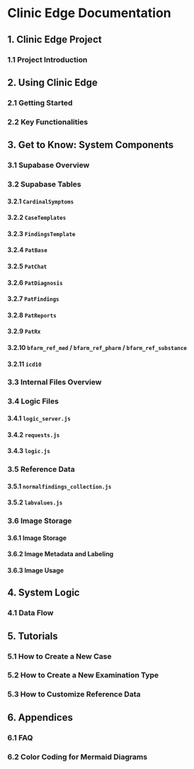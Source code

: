 ﻿# Clinic Edge Documentation

## 1. Clinic Edge Project
### 1.1 Project Introduction

## 2. Using Clinic Edge
### 2.1 Getting Started
### 2.2 Key Functionalities

## 3. Get to Know: System Components
### 3.1 Supabase Overview
### 3.2 Supabase Tables
#### 3.2.1 `CardinalSymptoms`
#### 3.2.2 `CaseTemplates`
#### 3.2.3 `FindingsTemplate`
#### 3.2.4 `PatBase`
#### 3.2.5 `PatChat`
#### 3.2.6 `PatDiagnosis`
#### 3.2.7 `PatFindings`
#### 3.2.8 `PatReports`
#### 3.2.9 `PatRx`
#### 3.2.10 `bfarm_ref_med` / `bfarm_ref_pharm` / `bfarm_ref_substance`
#### 3.2.11 `icd10`
### 3.3 Internal Files Overview
### 3.4 Logic Files
#### 3.4.1  `logic_server.js`
#### 3.4.2 `requests.js`
#### 3.4.3 `logic.js`
### 3.5 Reference Data
#### 3.5.1 `normalfindings_collection.js`
#### 3.5.2 `labvalues.js`
### 3.6 Image Storage
#### 3.6.1 Image Storage
#### 3.6.2 Image Metadata and Labeling
#### 3.6.3 Image Usage

## 4. System Logic
### 4.1 Data Flow

## 5. Tutorials
### 5.1 How to Create a New Case
### 5.2 How to Create a New Examination Type
### 5.3 How to Customize Reference Data

## 6. Appendices
### 6.1 FAQ
### 6.2 Color Coding for Mermaid Diagrams
